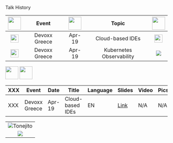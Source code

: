 Talk History



| <img src="https://openmoji.org/data/color/svg/1F5FA.svg" width="40"> | Event | <img src="https://openmoji.org/data/color/svg/1F4C5.svg" width="40"> | Topic | <img src="https://openmoji.org/data/color/svg/1F4AC.svg" width="40"> | 
|:---:|:---:|:---:|:---:|:---:|
| <img src="https://openmoji.org/data/color/svg/1F1EC-1F1F7.svg" width="25"> | Devoxx Greece | Apr-19 | Cloud-based IDEs | <img src="https://openmoji.org/data/color/svg/1F1EC-1F1E7.svg" width="25"> | 
| <img src="https://openmoji.org/data/color/svg/1F1EC-1F1F7.svg" width="25"> | Devoxx Greece | Apr-19 | Kubernetes Observability | ![](https://openmoji.org/data/color/svg/1F1EC-1F1F7.svg) |

<img src="https://openmoji.org/data/color/svg/E269.svg" width="40">

<img src="https://openmoji.org/data/color/svg/1F4CA.svg" width="40">

| XXX | Event | Date | Title | Language | Slides | Video | Pics |
| --- | ----- | ---- | -----| ----- | -------- | ------ | ----- | 
| XXX | Devoxx Greece | Apr-19 | Cloud-based IDEs | EN | [Link](https://speakerdeck.com/maeddes/cloud-and-container-based-integrated-development-environments) |  N/A | N/A |

|                                       |
|:-------------------------------------:|
| ![](https://goo.gl/1R3T6h "Tonejito") |
| ![](https://openmoji.org/data/color/svg/1F1EC-1F1F7.svg) |